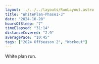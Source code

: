 ```yaml
---
layout: ../../../layouts/RunLayout.astro
title: "WhitePlan-Phase1-3"
date: "2024-10-20"
hoursOfSleep: "7"
timeElapsed: "31:14"
distanceCovered: "2.9"
averagePace: "10:45"
tags: ["2024 Offseason 2", "Workout"]
---
```


White plan run.

